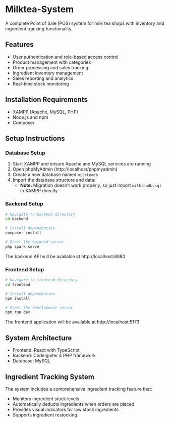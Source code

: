 # Milktea-System

A complete Point of Sale (POS) system for milk tea shops with inventory and ingredient tracking functionality.

## Features

- User authentication and role-based access control
- Product management with categories
- Order processing and sales tracking
- Ingredient inventory management
- Sales reporting and analytics
- Real-time stock monitoring

## Installation Requirements

- XAMPP (Apache, MySQL, PHP)
- Node.js and npm
- Composer

## Setup Instructions

### Database Setup

1. Start XAMPP and ensure Apache and MySQL services are running
2. Open phpMyAdmin (http://localhost/phpmyadmin)
3. Create a new database named `milkteadb`
4. Import the database structure and data:
   - **Note:** Migration doesn't work properly, so just import `milkteadb.sql` in XAMPP directly

### Backend Setup

```bash
# Navigate to backend directory
cd backend

# Install dependencies
composer install

# Start the backend server
php spark serve
```

The backend API will be available at http://localhost:8080

### Frontend Setup

```bash
# Navigate to frontend directory
cd frontend

# Install dependencies
npm install

# Start the development server
npm run dev
```

The frontend application will be available at http://localhost:5173

## System Architecture

- Frontend: React with TypeScript
- Backend: CodeIgniter 4 PHP framework
- Database: MySQL

## Ingredient Tracking System

The system includes a comprehensive ingredient tracking feature that:
- Monitors ingredient stock levels
- Automatically deducts ingredients when orders are placed
- Provides visual indicators for low stock ingredients
- Supports ingredient restocking
